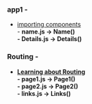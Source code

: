 ### app1 -
* <a href="https://github.com/dev-kumaresan/react-js/tree/main/virtual-DOM/app1/src">importing components</a><br>
        - <b>name.js -> Name()<b><br>
        - <b>Details.js -> Details()

### Routing -
* <a href="https://github.com/dev-kumaresan/react-js/tree/main/virtual-DOM/Routing/src">Learning about Routing</a><br>
        - <b>page1.js -> Page1()<b><br>
        - <b>page2.js -> Page2()<b><br>
        - <b>links.js -> Links()<b>
